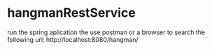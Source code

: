 # hangmanRestService
run the spring aplication the use postman or a browser to search the following url: 
http://localhost:8080/hangman/
